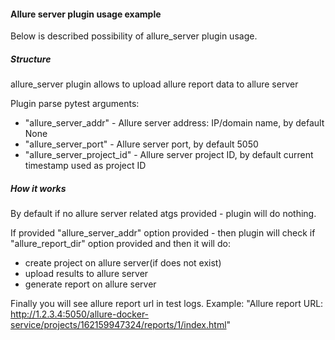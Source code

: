 #### Allure server plugin usage example

Below is described possibility of allure_server plugin usage.

##### Structure
allure_server plugin allows to upload allure report data to allure server

Plugin parse pytest arguments:
- "allure_server_addr" - Allure server address: IP/domain name, by default None
- "allure_server_port" - Allure server port, by default 5050
- "allure_server_project_id" - Allure server project ID, by default current timestamp used as project ID


##### How it works
By default if no allure server related atgs provided - plugin will do nothing.

If provided "allure_server_addr" option provided - then plugin will check if "allure_report_dir" option provided and then
it will do:
- create project on allure server(if does not exist)
- upload results to allure server
- generate report on allure server

Finally you will see allure report url in test logs.
Example: "Allure report URL: http://1.2.3.4:5050/allure-docker-service/projects/162159947324/reports/1/index.html"
